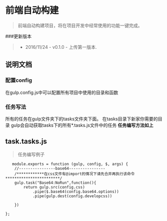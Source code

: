 # 前端自动构建
> 前端自动构建项目，将在项目开发中经常使用的功能一键完成。

###更新版本

>* 2016/11/24 - v0.1.0 - 上传第一版本.<br>


## 说明文档

### 配置config
在gulp.config.js中可以配置所有项目中使用的目录和函数
### 任务写法
 所有的任务在gulp文件夹下的tasks文件夹下面。
 在tasks目录下新家你需要的目录
 gulp会自动获取tasks下的所有*.tasks.js文件中的任务
 **任务编写方法如上**
 ## task.tasks.js
>任务编写例子

```
   module.exports = function (gulp, config, $, args) {
    //----------------base64----------------
    /************在css文件有@import的情况下请先合并再执行该命令************************/
    gulp.task("Base64:NoRun",function(){
        return gulp.src(config.css)
            .pipe($.base64(config.base64.options))
            .pipe(gulp.dest(config.developcss))

    })

};

```




